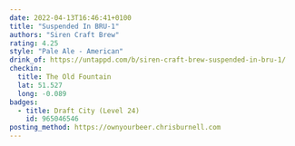```yaml
---
date: 2022-04-13T16:46:41+0100
title: "Suspended In BRU-1"
authors: "Siren Craft Brew"
rating: 4.25
style: "Pale Ale - American"
drink_of: https://untappd.com/b/siren-craft-brew-suspended-in-bru-1/
checkin:
  title: The Old Fountain
  lat: 51.527
  long: -0.089
badges:
  - title: Draft City (Level 24)
    id: 965046546
posting_method: https://ownyourbeer.chrisburnell.com
---
```


